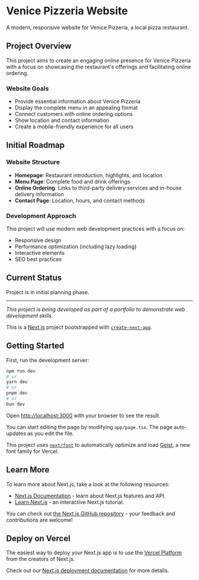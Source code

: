 # Venice Pizzeria Website

A modern, responsive website for Venice Pizzeria, a local pizza restaurant.

## Project Overview

This project aims to create an engaging online presence for Venice Pizzeria with a focus on showcasing the restaurant's offerings and facilitating online ordering.

### Website Goals
- Provide essential information about Venice Pizzeria
- Display the complete menu in an appealing format
- Connect customers with online ordering options
- Show location and contact information
- Create a mobile-friendly experience for all users

## Initial Roadmap

### Website Structure
- **Homepage**: Restaurant introduction, highlights, and location
- **Menu Page**: Complete food and drink offerings
- **Online Ordering**: Links to third-party delivery services and in-house delivery information
- **Contact Page**: Location, hours, and contact methods

### Development Approach
This project will use modern web development practices with a focus on:
- Responsive design
- Performance optimization (including lazy loading)
- Interactive elements
- SEO best practices

## Current Status
Project is in initial planning phase.

---

*This project is being developed as part of a portfolio to demonstrate web development skills.*



This is a [Next.js](https://nextjs.org) project bootstrapped with [`create-next-app`](https://nextjs.org/docs/app/api-reference/cli/create-next-app).

## Getting Started

First, run the development server:

```bash
npm run dev
# or
yarn dev
# or
pnpm dev
# or
bun dev
```

Open [http://localhost:3000](http://localhost:3000) with your browser to see the result.

You can start editing the page by modifying `app/page.tsx`. The page auto-updates as you edit the file.

This project uses [`next/font`](https://nextjs.org/docs/app/building-your-application/optimizing/fonts) to automatically optimize and load [Geist](https://vercel.com/font), a new font family for Vercel.

## Learn More

To learn more about Next.js, take a look at the following resources:

- [Next.js Documentation](https://nextjs.org/docs) - learn about Next.js features and API.
- [Learn Next.js](https://nextjs.org/learn) - an interactive Next.js tutorial.

You can check out [the Next.js GitHub repository](https://github.com/vercel/next.js) - your feedback and contributions are welcome!

## Deploy on Vercel

The easiest way to deploy your Next.js app is to use the [Vercel Platform](https://vercel.com/new?utm_medium=default-template&filter=next.js&utm_source=create-next-app&utm_campaign=create-next-app-readme) from the creators of Next.js.

Check out our [Next.js deployment documentation](https://nextjs.org/docs/app/building-your-application/deploying) for more details.
